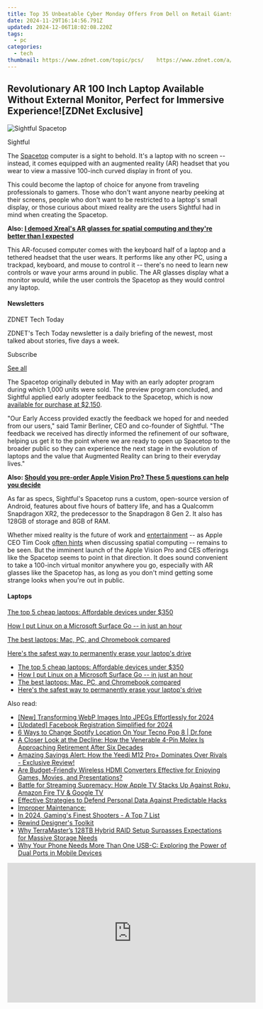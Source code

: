 ```yaml
---
title: Top 35 Unbeatable Cyber Monday Offers From Dell on Retail Giants Like Best Buy & Amazon | ZDNET Insights
date: 2024-11-29T16:14:56.791Z
updated: 2024-12-06T18:02:08.220Z
tags:
  - pc
categories:
  - tech
thumbnail: https://www.zdnet.com/topic/pcs/    https://www.zdnet.com/a/img/resize/6ed7922dcef3324af0afd54e6b6d3c03c11fc1e6/2023/11/03/5a954d1d-7a92-4cd4-b420-154173bd0186/dell.png?width=170&height=96&fit=crop&format=pjpg&auto=webp
---
```


## Revolutionary AR 100 Inch Laptop Available Without External Monitor, Perfect for Immersive Experience![ZDNet Exclusive]

![Sightful Spacetop](https://www.zdnet.com/a/img/resize/7ff64b211bccdae9e023f61cf988dce7f8e58804/2024/01/18/92490641-9e15-4cbc-b3d4-66c68141e43c/spacetop.jpg?auto=webp&width=1280)

Sightful

The [Spacetop](https://sightful.com/) computer is a sight to behold. It's a laptop with no screen -- instead, it comes equipped with an augmented reality (AR) headset that you wear to view a massive 100-inch curved display in front of you. 

This could become the laptop of choice for anyone from traveling professionals to gamers. Those who don't want anyone nearby peeking at their screens, people who don't want to be restricted to a laptop's small display, or those curious about mixed reality are the users Sightful had in mind when creating the Spacetop. 

**Also: [I demoed Xreal's AR glasses for spatial computing and they're better than I expected](https://www.zdnet.com/article/i-demoed-xreals-ar-glasses-for-spatial-computing-and-theyre-better-than-i-expected/)**

This AR-focused computer comes with the keyboard half of a laptop and a tethered headset that the user wears. It performs like any other PC, using a trackpad, keyboard, and mouse to control it -- there's no need to learn new controls or wave your arms around in public. The AR glasses display what a monitor would, while the user controls the Spacetop as they would control any laptop.

#### Newsletters

ZDNET Tech Today

ZDNET's Tech Today newsletter is a daily briefing of the newest, most talked about stories, five days a week.

 Subscribe

[See all](https://www.zdnet.com/newsletters/)

The Spacetop originally debuted in May with an early adopter program during which 1,000 units were sold. The preview program concluded, and Sightful applied early adopter feedback to the Spacetop, which is now [available for purchase at $2,150](https://sightful.com/).

"Our Early Access provided exactly the feedback we hoped for and needed from our users," said Tamir Berliner, CEO and co-founder of Sightful. "The feedback we received has directly informed the refinement of our software, helping us get it to the point where we are ready to open up Spacetop to the broader public so they can experience the next stage in the evolution of laptops and the value that Augmented Reality can bring to their everyday lives."

**Also: [Should you pre-order Apple Vision Pro? These 5 questions can help you decide](https://www.zdnet.com/article/apple-vision-pro-should-you-pre-order/)**

As far as specs, Sightful's Spacetop runs a custom, open-source version of Android, features about five hours of battery life, and has a Qualcomm Snapdragon XR2, the predecessor to the Snapdragon 8 Gen 2\. It also has 128GB of storage and 8GB of RAM. 

Whether mixed reality is the future of work and [entertainment](https://www.zdnet.com/article/apple-is-now-marketing-vision-pro-as-the-ultimate-entertainment-device/) \-- as Apple CEO Tim Cook [often hints](https://www.zdnet.com/article/apple-vision-pro-in-stores-february-2-pre-orders-start-january-19/) when discussing spatial computing -- remains to be seen. But the imminent launch of the Apple Vision Pro and CES offerings like the Spacetop seems to point in that direction. It does sound convenient to take a 100-inch virtual monitor anywhere you go, especially with AR glasses like the Spacetop has, as long as you don't mind getting some strange looks when you're out in public. 

#### Laptops

[The top 5 cheap laptops: Affordable devices under $350](https://www.zdnet.com/article/best-cheap-laptop/ "The top 5 cheap laptops: Affordable devices under $350")

[How I put Linux on a Microsoft Surface Go -- in just an hour](https://www.zdnet.com/article/how-i-put-linux-on-a-microsoft-surface-go-in-just-an-hour/ "How I put Linux on a Microsoft Surface Go -- in just an hour")

[The best laptops: Mac, PC, and Chromebook compared](https://www.zdnet.com/article/best-laptop/ "The best laptops: Mac, PC, and Chromebook compared")

[Here's the safest way to permanently erase your laptop's drive](https://www.zdnet.com/article/wiping-a-windows-laptop-heres-the-safest-free-way-to-erase-your-personal-data/ "Here's the safest way to permanently erase your laptop's drive")

* [The top 5 cheap laptops: Affordable devices under $350](https://www.zdnet.com/article/best-cheap-laptop/ "The top 5 cheap laptops: Affordable devices under $350")
* [How I put Linux on a Microsoft Surface Go -- in just an hour](https://www.zdnet.com/article/how-i-put-linux-on-a-microsoft-surface-go-in-just-an-hour/ "How I put Linux on a Microsoft Surface Go -- in just an hour")
* [The best laptops: Mac, PC, and Chromebook compared](https://www.zdnet.com/article/best-laptop/ "The best laptops: Mac, PC, and Chromebook compared")
* [Here's the safest way to permanently erase your laptop's drive](https://www.zdnet.com/article/wiping-a-windows-laptop-heres-the-safest-free-way-to-erase-your-personal-data/ "Here's the safest way to permanently erase your laptop's drive")

<ins class="adsbygoogle"
     style="display:block"
     data-ad-format="autorelaxed"
     data-ad-client="ca-pub-7571918770474297"
     data-ad-slot="1223367746"></ins>

<ins class="adsbygoogle"
     style="display:block"
     data-ad-client="ca-pub-7571918770474297"
     data-ad-slot="8358498916"
     data-ad-format="auto"
     data-full-width-responsive="true"></ins>

<span class="atpl-alsoreadstyle">Also read:</span>
<div><ul>
<li><a href="https://fox-hovers.techidaily.com/new-transforming-webp-images-into-jpegs-effortlessly-for-2024/"><u>[New] Transforming WebP Images Into JPEGs Effortlessly for 2024</u></a></li>
<li><a href="https://facebook-video-recording.techidaily.com/updated-facebook-registration-simplified-for-2024/"><u>[Updated] Facebook Registration Simplified for 2024</u></a></li>
<li><a href="https://location-fake.techidaily.com/6-ways-to-change-spotify-location-on-your-tecno-pop-8-drfone-by-drfone-virtual-android/"><u>6 Ways to Change Spotify Location On Your Tecno Pop 8 | Dr.fone</u></a></li>
<li><a href="https://hardware-reviews.techidaily.com/a-closer-look-at-the-decline-how-the-venerable-4-pin-molex-is-approaching-retirement-after-six-decades/"><u>A Closer Look at the Decline: How the Venerable 4-Pin Molex Is Approaching Retirement After Six Decades</u></a></li>
<li><a href="https://hardware-reviews.techidaily.com/amazing-savings-alert-how-the-yeedi-m12-proplus-dominates-over-rivals-exclusive-review/"><u>Amazing Savings Alert: How the Yeedi M12 Pro+ Dominates Over Rivals - Exclusive Review!</u></a></li>
<li><a href="https://hardware-reviews.techidaily.com/are-budget-friendly-wireless-hdmi-converters-effective-for-enjoying-games-movies-and-presentations/"><u>Are Budget-Friendly Wireless HDMI Converters Effective for Enjoying Games, Movies, and Presentations?</u></a></li>
<li><a href="https://hardware-reviews.techidaily.com/battle-for-streaming-supremacy-how-apple-tv-stacks-up-against-roku-amazon-fire-tv-and-google-tv/"><u>Battle for Streaming Supremacy: How Apple TV Stacks Up Against Roku, Amazon Fire TV & Google TV</u></a></li>
<li><a href="https://tech-haven.techidaily.com/effective-strategies-to-defend-personal-data-against-predictable-hacks/"><u>Effective Strategies to Defend Personal Data Against Predictable Hacks</u></a></li>
<li><a href="https://technical-tips.techidaily.com/improper-maintenance/"><u>Improper Maintenance:</u></a></li>
<li><a href="https://screen-capture.techidaily.com/in-2024-gamings-finest-shooters-a-top-7-list/"><u>In 2024, Gaming's Finest Shooters - A Top 7 List</u></a></li>
<li><a href="https://fox-helps.techidaily.com/rewind-designers-toolkit/"><u>Rewind Designer's Toolkit</u></a></li>
<li><a href="https://hardware-reviews.techidaily.com/why-terramasters-128tb-hybrid-raid-setup-surpasses-expectations-for-massive-storage-needs/"><u>Why TerraMaster’s 128TB Hybrid RAID Setup Surpasses Expectations for Massive Storage Needs</u></a></li>
<li><a href="https://hardware-reviews.techidaily.com/why-your-phone-needs-more-than-one-usb-c-exploring-the-power-of-dual-ports-in-mobile-devices/"><u>Why Your Phone Needs More Than One USB-C: Exploring the Power of Dual Ports in Mobile Devices</u></a></li>
</ul></div>

<!-- affiliate ads begin -->
<iframe width="560" height="315" src="https://www.youtube.com/embed/KKFdFHaVIJg?si=x2vLw7ty3FtHX-9T" title="YouTube video player" frameborder="0" allow="accelerometer; autoplay; clipboard-write; encrypted-media; gyroscope; picture-in-picture; web-share" referrerpolicy="strict-origin-when-cross-origin" allowfullscreen></iframe>
<!-- affiliate ads end -->

